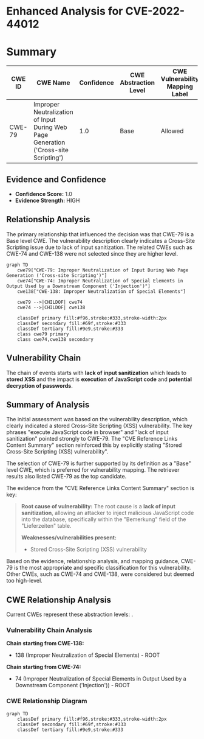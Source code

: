 # Enhanced Analysis for CVE-2022-44012

# Summary
| CWE ID | CWE Name | Confidence | CWE Abstraction Level | CWE Vulnerability Mapping Label | CWE-Vulnerability Mapping Notes |
|---|---|---|---|---|---|
| CWE-79 | Improper Neutralization of Input During Web Page Generation ('Cross-site Scripting') | 1.0 | Base | Allowed | Primary CWE |

## Evidence and Confidence

*   **Confidence Score:** 1.0
*   **Evidence Strength:** HIGH

## Relationship Analysis
The primary relationship that influenced the decision was that CWE-79 is a Base level CWE. The vulnerability description clearly indicates a Cross-Site Scripting issue due to lack of input sanitization. The related CWEs such as CWE-74 and CWE-138 were not selected since they are higher level.

```mermaid
graph TD
    cwe79["CWE-79: Improper Neutralization of Input During Web Page Generation ('Cross-site Scripting')"]
    cwe74["CWE-74: Improper Neutralization of Special Elements in Output Used by a Downstream Component ('Injection')"]
    cwe138["CWE-138: Improper Neutralization of Special Elements"]
    
    cwe79 -->|CHILDOF| cwe74
    cwe74 -->|CHILDOF| cwe138

    classDef primary fill:#f96,stroke:#333,stroke-width:2px
    classDef secondary fill:#69f,stroke:#333
    classDef tertiary fill:#9e9,stroke:#333
    class cwe79 primary
    class cwe74,cwe138 secondary
```

## Vulnerability Chain
The chain of events starts with **lack of input sanitization** which leads to **stored XSS** and the impact is **execution of JavaScript code** and **potential decryption of passwords**.

## Summary of Analysis
The initial assessment was based on the vulnerability description, which clearly indicated a stored Cross-Site Scripting (XSS) vulnerability. The key phrases "execute JavaScript code in browser" and "lack of input sanitization" pointed strongly to CWE-79. The "CVE Reference Links Content Summary" section reinforced this by explicitly stating "Stored Cross-Site Scripting (XSS) vulnerability".

The selection of CWE-79 is further supported by its definition as a "Base" level CWE, which is preferred for vulnerability mapping. The retriever results also listed CWE-79 as the top candidate.

The evidence from the "CVE Reference Links Content Summary" section is key:
> **Root cause of vulnerability:**
> The root cause is a **lack of input sanitization**, allowing an attacker to inject malicious JavaScript code into the database, specifically within the "Bemerkung" field of the "Lieferzeiten" table.
>
> **Weaknesses/vulnerabilities present:**
> - Stored Cross-Site Scripting (XSS) vulnerability

Based on the evidence, relationship analysis, and mapping guidance, CWE-79 is the most appropriate and specific classification for this vulnerability. Other CWEs, such as CWE-74 and CWE-138, were considered but deemed too high-level.


## CWE Relationship Analysis

Current CWEs represent these abstraction levels: .


### Vulnerability Chain Analysis

**Chain starting from CWE-138:**
- 138 (Improper Neutralization of Special Elements) - ROOT


**Chain starting from CWE-74:**
- 74 (Improper Neutralization of Special Elements in Output Used by a Downstream Component ('Injection')) - ROOT



### CWE Relationship Diagram

```mermaid
graph TD
    classDef primary fill:#f96,stroke:#333,stroke-width:2px
    classDef secondary fill:#69f,stroke:#333
    classDef tertiary fill:#9e9,stroke:#333
```